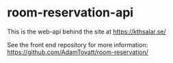 # room-reservation-api
This is the web-api behind the site at https://kthsalar.se/

See the front end repository for more information: https://github.com/AdamTovatt/room-reservation/
